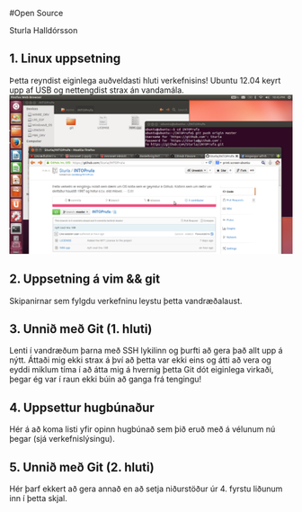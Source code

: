 #Open Source

Sturla Halldórsson

## 1. Linux uppsetning

Þetta reyndist eiginlega auðveldasti hluti verkefnisins! Ubuntu 12.04 keyrt upp af USB og nettengdist strax án vandamála.
![Alt text](mynd.png)

## 2. Uppsetning á vim && git

Skipanirnar sem fylgdu verkefninu leystu þetta vandræðalaust.

## 3. Unnið með Git (1. hluti)

Lenti í vandræðum þarna með SSH lykilinn og þurfti að gera það allt upp á nýtt. Áttaði mig ekki strax á því að þetta var ekki eins og átti að vera og eyddi
miklum tíma í að átta mig á hvernig þetta Git dót eiginlega virkaði, þegar ég var í raun ekki búin að ganga frá tengingu!




## 4. Uppsettur hugbúnaður

Hér á að koma listi yfir opinn hugbúnað sem þið eruð með á vélunum nú þegar (sjá verkefnislýsingu).

## 5. Unnið með Git (2. hluti)

Hér þarf ekkert að gera annað en að setja niðurstöður úr 4. fyrstu liðunum inn í þetta skjal.
